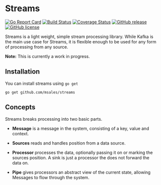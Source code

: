 # Streams

[![Go Report Card](https://goreportcard.com/badge/github.com/msales/streams)](https://goreportcard.com/report/github.com/msales/streams)
[![Build Status](https://travis-ci.org/msales/streams.svg?branch=master)](https://travis-ci.org/msales/streams)
[![Coverage Status](https://coveralls.io/repos/github/msales/streams/badge.svg?branch=master)](https://coveralls.io/github/msales/streams?branch=master)
[![GitHub release](https://img.shields.io/github/release/msales/streams.svg)](https://github.com/msales/streams/releases)
[![GitHub license](https://img.shields.io/badge/license-MIT-blue.svg)](https://raw.githubusercontent.com/msales/streams/master/LICENSE)

Streams is a light weight, simple stream processing library. While Kafka is the main use case for Streams, it is
flexible enough to be used for any form of processing from any source.

**Note:** This is currently a work in progress. 

## Installation

You can install streams using `go get`

```shell
go get github.com/msales/streams
```

## Concepts

Streams breaks processing into two basic parts.

* **Message** is a message in the system, consisting of a key, value and context.

* **Sources** reads and handles position from a data source.

* **Processor** processes the data, optionally passing it on or marking the sources position. A sink is just a processor
  the does not forward the data on.
  
* **Pipe** gives processors an abstract view of the current state, allowing Messages to flow through the system.